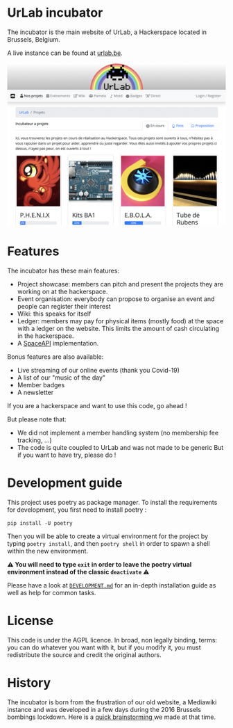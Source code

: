 # UrLab incubator

The incubator is the main website of UrLab, a Hackerspace located in Brussels, Belgium.

A live instance can be found at [urlab.be](https://urlab.be).

![A screenshot of the event page](.github/readme-screenshot.png)

# Features

The incubator has these main features:
 * Project showcase: members can pitch and present the projects they are working on at the hackerspace.
 * Event organisation: everybody can propose to organise an event and people can register their interest
 * Wiki: this speaks for itself
 * Ledger: members may pay for physical items (mostly food) at the space with a ledger on the website. This limits the amount of cash circulating in the hackerspace.
 * A [SpaceAPI](https://spaceapi.io/) implementation.

Bonus features are also available:
 * Live streaming of our online events (thank you Covid-19)
 * A list of our "music of the day"
 * Member badges
 * A newsletter

If you are a hackerspace and want to use this code, go ahead !

But please note that:
 * We did not implement a member handling system (no membership fee tracking, ...)
 * The code is quite coupled to UrLab and was not made to be generic
But if you want to have try, please do !

# Development guide

This project uses poetry as package manager. To install the requirements for development, you first need to install poetry :
```
pip install -U poetry
```
Then you will be able to create a virtual environment for the project by typing `poetry install`, and then `poetry shell` in order to spawn a shell within the new environment.

**:warning: You will need to type `exit` in order to leave the poetry virtual environment instead of the classic `deactivate` :warning:**

Please have a look at [`DEVELOPMENT.md`](DEVELOPMENT.md) for an in-depth installation guide as well as help for common tasks.

# License

This code is under the AGPL licence. In broad, non legally binding, terms: you can do whatever you want with it, but if you modify it, you must redistribute the source and credit the original authors.

# History
The incubator is born from the frustration of our old website, a Mediawiki instance and was developed in a few days during the 2016 Brussels bombings lockdown. Here is a [quick brainstorming ](https://pad.lqdn.fr/p/incubator) we made at that time.
